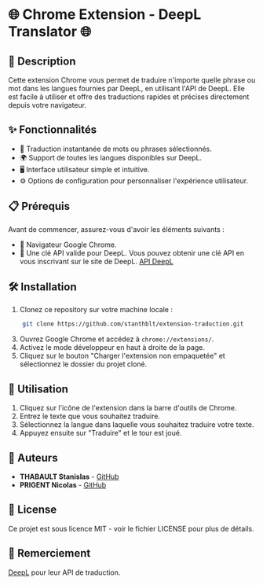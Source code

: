 # 🌐 Chrome Extension - DeepL Translator 🌐

## 📜 Description

Cette extension Chrome vous permet de traduire n'importe quelle phrase ou mot dans les langues fournies par DeepL, en utilisant l'API de DeepL. Elle est facile à utiliser et offre des traductions rapides et précises directement depuis votre navigateur.

## ✨ Fonctionnalités

-   🔄 Traduction instantanée de mots ou phrases sélectionnés.
-   🌍 Support de toutes les langues disponibles sur DeepL.
-   🖥️ Interface utilisateur simple et intuitive.
-   ⚙️ Options de configuration pour personnaliser l'expérience utilisateur.

## 📋 Prérequis

Avant de commencer, assurez-vous d'avoir les éléments suivants :

-   🧩 Navigateur Google Chrome.
-   🔑 Une clé API valide pour DeepL. Vous pouvez obtenir une clé API en vous inscrivant sur le site de DeepL. [API DeepL](https://www.deepl.com/fr/signup?cta=checkout)

## 🛠️ Installation

1.  Clonez ce repository sur votre machine locale :
```bash
    git clone https://github.com/stanthblt/extension-traduction.git
``` 
3.  Ouvrez Google Chrome et accédez à `chrome://extensions/`.
4.  Activez le mode développeur en haut à droite de la page.
5.  Cliquez sur le bouton "Charger l'extension non empaquetée" et sélectionnez le dossier du projet cloné.

## 🚀 Utilisation

1.  Cliquez sur l'icône de l'extension dans la barre d'outils de Chrome.
2.  Entrez le texte que vous souhaitez traduire.
3.  Sélectionnez la langue dans laquelle vous souhaitez traduire votre texte.
4.  Appuyez ensuite sur "Traduire" et le tour est joué.

## 👥 Auteurs

-   **THABAULT Stanislas** - [GitHub](https://github.com/stanthblt)
-   **PRIGENT Nicolas** - [GitHub](https://github.com/nicoocaa)

## 📄 License

Ce projet est sous licence MIT - voir le fichier LICENSE pour plus de détails.

## 🙏 Remerciement

[DeepL](https://www.deepl.com/) pour leur API de traduction.
